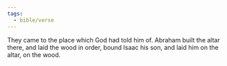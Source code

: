 ```yaml
---
tags:
  - bible/verse
---
```

They came to the place which God had told him of. Abraham built the altar there, and laid the wood in order, bound Isaac his son, and laid him on the altar, on the wood.